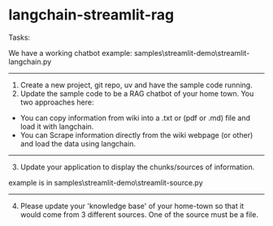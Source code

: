 # langchain-streamlit-rag

Tasks:

We have a working chatbot example:
samples\streamlit-demo\streamlit-langchain.py

----------------------------------------------

1. Create a new project, git repo, uv and have the sample code running.
2. Update the sample code to be a RAG chatbot of your home town.
You two approaches here:
  - You can copy information from wiki into a .txt  or (pdf or .md) file and load it with langchain.
  - You can Scrape information directly from the wiki webpage (or other) and load the data using langchain.

-----------------------------------------------

3. Update your application to display the chunks/sources of information.

example is in samples\streamlit-demo\streamlit-source.py

-----------------------------------------------

4. Please update your 'knowledge base' of your home-town so that it would come from 3 different sources.
One of the source must be a file.